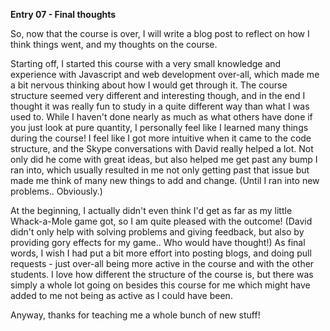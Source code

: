 **Entry 07 - Final thoughts**

So, now that the course is over, I will write a blog post to reflect on how I think things went, and my thoughts on the course.

Starting off, I started this course with a very small knowledge and experience with Javascript and web development over-all, which made me a bit nervous thinking about how I would get through it. The course structure seemed very different and interesting though, and in the end I thought it was really fun to study in a quite different way than what I was used to.
While I haven't done nearly as much as what others have done if you just look at pure quantity, I personally feel like I learned many things during the course! I feel like I got more intuitive when it came to the code structure, and the Skype conversations with David really helped a lot. Not only did he come with great ideas, but also helped me get past any bump I ran into, which usually resulted in me not only getting past that issue but made me think of many new things to add and change. (Until I ran into new problems.. Obviously.)

At the beginning, I actually didn't even think I'd get as far as my little Whack-a-Mole game got, so I am quite pleased with the outcome! (David didn't only help with solving problems and giving feedback, but also by providing gory effects for my game.. Who would have thought!)
As final words, I wish I had put a bit more effort into posting blogs, and doing pull requests - just over-all being more active in the course and with the other students. I love how different the structure of the course is, but there was simply a whole lot going on besides this course for me which might have added to me not being as active as I could have been.

Anyway, thanks for teaching me a whole bunch of new stuff!